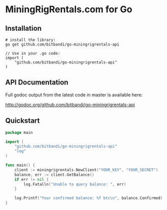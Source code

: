 # MiningRigRentals.com for Go #

## Installation ##

    # install the library:
    go get github.com/bitbandi/go-miningrigrentals-api

    // Use in your .go code:
    import (
        "github.com/bitbandi/go-miningrigrentals-api"
    )

## API Documentation ##

Full godoc output from the latest code in master is available here:

http://godoc.org/github.com/bitbandi/go-miningrigrentals-api

## Quickstart ##

```go
package main

import (
    "github.com/bitbandi/go-miningrigrentals-api"
    "log"
)

func main() {
    client := miningrigrentals.NewClient("YOUR_KEY", "YOUR_SECRET")
	balance, err := client.GetBalance()
    if err != nil {
        log.Fatalln("Unable to query balance: ", err)
    }

    log.Printf("Your confirmed balance: %f btc\n", balance.Confirmed)
}
```